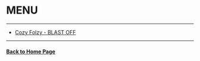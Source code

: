 # MENU
- - -

* [Cozy Folzy - BLAST OFF](./cozy-folzy_blast-off_EP/listen.md)

- - -

#### [Back to Home Page](../README.md)